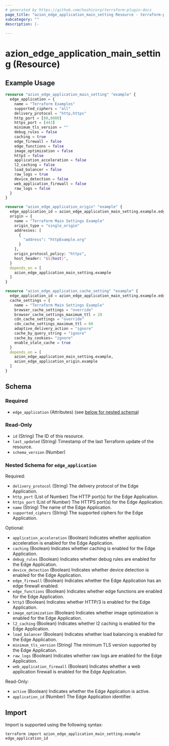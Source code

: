 ```yaml
---
# generated by https://github.com/hashicorp/terraform-plugin-docs
page_title: "azion_edge_application_main_setting Resource - terraform-provider-azion"
subcategory: ""
description: |-
  
---
```


# azion_edge_application_main_setting (Resource)



## Example Usage

```terraform
resource "azion_edge_application_main_setting" "example" {
  edge_application = {
    name = "Terraform Examples"
    supported_ciphers = "all"
    delivery_protocol = "http,https"
    http_port = [80,8080]
    https_port = [443]
    minimum_tls_version = ""
    debug_rules = false
    caching = true
    edge_firewall = false
    edge_functions = false
    image_optimization = false
    http3 = false
    application_acceleration = false
    l2_caching = false
    load_balancer = false
    raw_logs = true
    device_detection = false
    web_application_firewall = false
    raw_logs = false
  }
}

resource "azion_edge_application_origin" "example" {
  edge_application_id = azion_edge_application_main_setting.example.edge_application.application_id
  origin = {
    name = "Terraform Main Settings Example"
    origin_type = "single_origin"
    addresses: [
      {
        "address": "httpExample.org"
      }
    ],
    origin_protocol_policy: "https",
    host_header: "$${host}",
  }
  depends_on = [
    azion_edge_application_main_setting.example
  ]
}

resource "azion_edge_application_cache_setting" "example" {
  edge_application_id = azion_edge_application_main_setting.example.edge_application.application_id
  cache_settings = {
    name = "Terraform Main Settings Example"
    browser_cache_settings = "override"
    browser_cache_settings_maximum_ttl = 20
    cdn_cache_settings = "override"
    cdn_cache_settings_maximum_ttl = 60
    adaptive_delivery_action = "ignore"
    cache_by_query_string = "ignore"
    cache_by_cookies= "ignore"
    enable_stale_cache = true
  }
  depends_on = [
    azion_edge_application_main_setting.example,
    azion_edge_application_origin.example
  ]
}
```

<!-- schema generated by tfplugindocs -->
## Schema

### Required

- `edge_application` (Attributes) (see [below for nested schema](#nestedatt--edge_application))

### Read-Only

- `id` (String) The ID of this resource.
- `last_updated` (String) Timestamp of the last Terraform update of the resource.
- `schema_version` (Number)

<a id="nestedatt--edge_application"></a>
### Nested Schema for `edge_application`

Required:

- `delivery_protocol` (String) The delivery protocol of the Edge Application.
- `http_port` (List of Number) The HTTP port(s) for the Edge Application.
- `https_port` (List of Number) The HTTPS port(s) for the Edge Application.
- `name` (String) The name of the Edge Application.
- `supported_ciphers` (String) The supported ciphers for the Edge Application.

Optional:

- `application_acceleration` (Boolean) Indicates whether application acceleration is enabled for the Edge Application.
- `caching` (Boolean) Indicates whether caching is enabled for the Edge Application.
- `debug_rules` (Boolean) Indicates whether debug rules are enabled for the Edge Application.
- `device_detection` (Boolean) Indicates whether device detection is enabled for the Edge Application.
- `edge_firewall` (Boolean) Indicates whether the Edge Application has an edge firewall enabled.
- `edge_functions` (Boolean) Indicates whether edge functions are enabled for the Edge Application.
- `http3` (Boolean) Indicates whether HTTP/3 is enabled for the Edge Application.
- `image_optimization` (Boolean) Indicates whether image optimization is enabled for the Edge Application.
- `l2_caching` (Boolean) Indicates whether l2 caching is enabled for the Edge Application.
- `load_balancer` (Boolean) Indicates whether load balancing is enabled for the Edge Application.
- `minimum_tls_version` (String) The minimum TLS version supported by the Edge Application.
- `raw_logs` (Boolean) Indicates whether raw logs are enabled for the Edge Application.
- `web_application_firewall` (Boolean) Indicates whether a web application firewall is enabled for the Edge Application.

Read-Only:

- `active` (Boolean) Indicates whether the Edge Application is active.
- `application_id` (Number) The Edge Application identifier.

## Import

Import is supported using the following syntax:

```shell
terraform import azion_edge_application_main_setting.example edge_application_id
```
